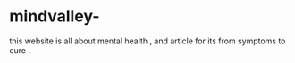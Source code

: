 # mindvalley-
this website is all about mental health , and article for its from symptoms to cure .
